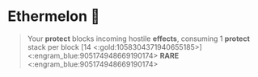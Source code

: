 # **Ethermelon** 🍈 
> Your __protect__ blocks incoming hostile __effects__, consuming 1 __protect__ stack per block [14 <:gold:1058304371940655185>]
<:engram_blue:905174948669190174> __RARE__ <:engram_blue:905174948669190174>

